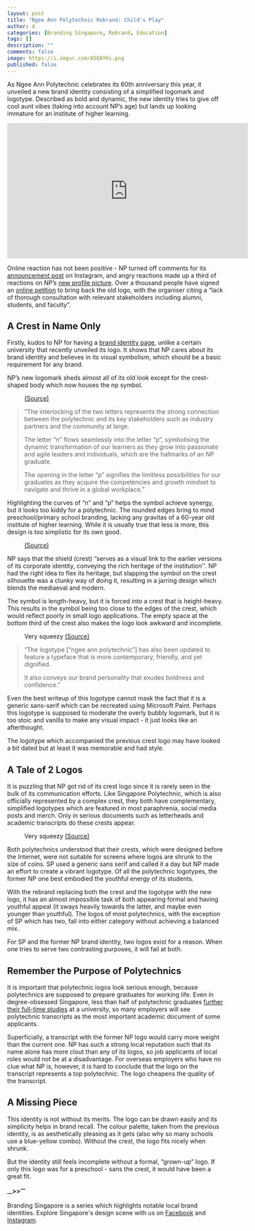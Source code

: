 ```yaml
---
layout: post
title: "Ngee Ann Polytechnic Rebrand: Child's Play"
author: d
categories: [Branding Singapore, Rebrand, Education]
tags: []
description: ""
comments: false
image: https://i.imgur.com/A5OAYHi.png
published: false
---
```


As Ngee Ann Polytechnic celebrates its 60th anniversary this year, it unveiled a new brand identity consisting of a simplified logomark and logotype. Described as bold and dynamic, the new identity tries to give off cool aunt vibes (taking into account NP’s age) but lands up looking immature for an institute of higher learning. 

<iframe width="560" height="315" src="https://www.youtube.com/embed/ktMkWMMitFk?si=frJ4bdV73R1png7x" title="YouTube video player" frameborder="0" allow="accelerometer; autoplay; clipboard-write; encrypted-media; gyroscope; picture-in-picture; web-share" allowfullscreen></iframe>

Online reaction has not been positive - NP turned off comments for its <a href="https://www.instagram.com/reel/CyfFewky8Jf/" target="_blank">announcement post</a> on Instagram, and angry reactions made up a third of reactions on NP’s <a href="https://www.facebook.com/photo?fbid=716030417226917&set=a.635933805236579
" target="_blank">new profile picture</a>. Over a thousand people have signed an <a href="https://www.change.org/p/oppose-changes-to-ngee-ann-polytechnic-s-emblem" target="_blank">online petition</a> to bring back the old logo, with the organiser citing a “lack of thorough consultation with relevant stakeholders including alumni, students, and faculty”.

<h2>A Crest in Name Only</h2> 
Firstly, kudos to NP for having a <a href="https://www.np.edu.sg/corporate-logo" target="_blank">brand identity page</a>, unlike a certain university  that recently unveiled its logo. It shows that NP cares about its brand identity and believes in its visual symbolism, which should be a basic requirement for any brand. 

NP’s new logomark sheds almost all of its old look except for the crest-shaped body which now houses the np symbol. 

<figure>
<img src="https://i.imgur.com/VluBOkN.gif" alt="">
<figcaption><a href="https://www.np.edu.sg/corporate-logo" target="_blank">(Source)</a></figcaption>
</figure>

<blockquote>
“The interlocking of the two letters represents the strong connection between the polytechnic and its key stakeholders such as industry partners and the community at large. 

The letter “n” flows seamlessly into the letter “p”, symbolising the dynamic transformation of our learners as they grow into passionate and agile leaders and individuals, which are the hallmarks of an NP graduate.

The opening in the letter “p” signifies the limitless possibilities for our graduates as they acquire the competencies and growth mindset to navigate and thrive in a global workplace.”
</blockquote>

Highlighting the curves of “n” and “p” helps the symbol achieve synergy, but it looks too kiddy for a polytechnic. The rounded edges bring to mind preschool/primary school branding, lacking any gravitas of a 60-year old institute of higher learning. While it is usually true that less is more, this design is too simplistic for its own good. 

<figure>
<img src="https://i.imgur.com/wTAFk3V.gif" alt="">
<figcaption><a href="https://www.np.edu.sg/corporate-logo" target="_blank">(Source)</a></figcaption>
</figure>

NP says that the shield (crest) “serves as a visual link to the earlier versions of its corporate identity, conveying the rich heritage of the institution''. NP had the right idea to flex its heritage, but slapping the symbol on the crest silhouette was a clunky way of doing it, resulting in a jarring design which blends the mediaeval and modern.

The symbol is length-heavy, but it is forced into a crest that is height-heavy. This results in the symbol being too close to the edges of the crest, which would reflect poorly in small logo applications. The empty space at the bottom third of the crest also makes the logo look awkward and incomplete.

<figure>
<img src="https://i.imgur.com/8q6XvKP.png" alt="">
<figcaption>Very squeezy <a href="https://t.me/ngeeannpoly" target="_blank">(Source)</a></figcaption>
</figure>

<blockquote>
“The logotype [“ngee ann polytechnic”] has also been updated to feature a typeface that is more contemporary, friendly, and yet dignified.

It also conveys our brand personality that exudes boldness and confidence.”
</blockquote>

Even the best writeup of this logotype cannot mask the fact that it is a generic sans-serif which can be recreated using Microsoft Paint. Perhaps this logotype is supposed to moderate the overly bubbly logomark, but it is too stoic and vanilla to make any visual impact - it just looks like an afterthought.

The logotype which accompanied the previous crest logo may have looked a bit dated but at least it was memorable and had style. 

<h2>A Tale of 2 Logos</h2> 
It is puzzling that NP got rid of its crest logo since it is rarely seen in the bulk of its communication efforts. Like Singapore Polytechnic, which is also officially represented by a complex crest, they both have complementary, simplified logotypes which are featured in most paraphrenia, social media posts and merch. Only in serious documents such as letterheads and academic transcripts do these crests appear. 

<figure>
<img src="https://i.imgur.com/FSUnsiT.png" alt="">
<figcaption>Very squeezy <a href="https://t.me/ngeeannpoly" target="_blank">(Source)</a></figcaption>
</figure>

Both polytechnics understood that their crests, which were designed before the Internet, were not suitable for screens where logos are shrunk to the size of coins. SP used a generic sans serif and called it a day but NP made an effort to create a vibrant logotype. Of all the polytechnic logotypes, the former NP one best embodied the youthful energy of its students. 

With the rebrand replacing both the crest and the logotype with the new logo, it has an almost impossible task of both appearing formal and having youthful appeal (it sways heavily towards the latter, and maybe even younger than youthful). The logos of most polytechnics, with the exception of SP which has two, fall into either category without achieving a balanced mix. 

For SP and the former NP brand identity, two logos exist for a reason. When one tries to serve two contrasting purposes, it will fail at both.

<h2>Remember the Purpose of Polytechnics</h2>
It is important that polytechnic logos look serious enough, because polytechnics are supposed to prepare graduates for working life. Even in degree-obsessed Singapore, less than half of polytechnic graduates <a href="https://www.straitstimes.com/singapore/how-many-uni-places-for-locals-any-quota-for-poly-grads" target="_blank">further their full-time studies</a> at a university, so many employers will see polytechnic transcripts as the most important academic document of some applicants. 

Superficially, a transcript with the former NP logo would carry more weight than the current one. NP has such a strong local reputation such that its name alone has more clout than any of its logos, so job applicants of local roles would not be at a disadvantage. For overseas employers who have no clue what NP is, however, it is hard to conclude that the logo on the transcript represents a top polytechnic. The logo cheapens the quality of the transcript. 

<h2>A Missing Piece</h2>
This identity is not without its merits. The logo can be drawn easily and its simplicity helps in brand recall. The colour palette, taken from the previous identity, is as aesthetically pleasing as it gets (also why so many schools use a blue-yellow combo). Without the crest, the logo fits nicely when shrunk.

But the identity still feels incomplete without a formal, “grown-up” logo. If only this logo was for a preschool - sans the crest, it would have been a great fit. 

<strong><sub>—</sub>><sub></sub>><sup>—</sup></strong>

Branding Singapore is a series which highlights notable local brand identities. Explore Singapore's design scene with us on <a href="https://www.facebook.com/designinsingapore/">Facebook</a> and <a href="https://www.instagram.com/designinsingapore/">Instagram</a>. 
